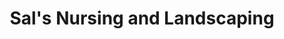 ---
title: "Sal's Nursing and Landscaping"
url: /north-wales/sals-nursing-and-landscaping/
shop: Garten-Center
---